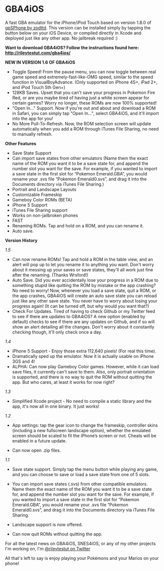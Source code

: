 GBA4iOS
=======

A fast GBA emulator for the iPhone/iPod Touch based on version 1.8.0 of [gpSPhone by zodttd](https://github.com/zodttd/gpSphone). This version can be installed simply by tapping the button below on your iOS Device, or compiled directly in Xcode and deployed just like any other app. No jailbreak required :)

__Want to download GBA4iOS? Follow the instructions found here: http://rileytestut.com/gba4ios/__

__NEW IN VERSION 1.6 OF GBA4iOS__

* Toggle Speed! From the pause menu, you can now toggle between real game speed and extremely-fast-like-OMG speed, similar to the speed function in VisualBoyAdvance. (Only supported on iPhone 4S+, iPad 2+, and iPod Touch 5th Gen+)
* 128KB Saves. Upset that you can't save your progress in Pokemon Fire Red, or are you maybe tired of having just a white screen appear for certain games? Worry no longer, these ROMs are now 100% supported!
* "Open In…" Support. Now if you're out and about and download a ROM in Safari, you can simply tap "Open In…", select GBA4iOS, and it'll import into the app for you!
* No More Pull-To-Refresh. Now, the ROM selection screen will update automatically when you add a ROM through iTunes File Sharing, no need to manually refresh.

__Other Features__

* Save State Support
* Can import save states from other emulators (Name them the exact name of the ROM you want it to be a save state for, and append the number slot you want for the save. For example, if you wanted to import a save state in the first slot for “Pokemon Emerald.GBA”, you would rename your .svs file “Pokemon Emerald0.svs”, and drag it into the Documents directory via iTunes File Sharing.)
* Portrait and Landscape Layouts
* Customizable Frameskip
* Gameboy Color ROMs (BETA)
* iPhone 5 Support
* iTunes File Sharing support
* Works on non-jailbroken phones
* FAST
* Renaming ROMs. Tap and hold on a ROM, and you can rename it.
* Auto save.

__Version History__

_1.5_

* Can now rename ROMs! Tap and hold a ROM in the table view, and an alert will pop up to let you rename it to anything you want. Don't worry about it messing up your saves or save states, they'll all work just fine after the renaming. (Thanks Wrsford!)
* Auto Save. Did you ever accidentally lose your progress in a ROM due to something stupid like quitting the ROM by mistake or the app crashing? No need to worry! Now, whenever you load a save state, quit a ROM, or the app crashes, GBA4iOS will create an auto save state you can reload just like any other save state. You never have to worry about losing your progress again! (It can be turned off, but why would you want that?)
* Check For Updates. Tired of having to check Github or my Twitter feed to see if there are updates to GBA4iOS? A new option (enabled by default) checks to see if there are any updates on Github, and if so will show an alert detailing all the changes. Don't worry about it constantly checking though, it'll only check once a day.

_1.4_

* iPhone 5 Support - Enjoy those extra 112,640 pixels! (For real this time).
* Dramatically sped up the emulator. Now it is actually usable on iPhone 3GS and 4!
* ALPHA: Can now play Gameboy Color games. However, while it can load save files, it currently can't save to them. Also, only portrait orientation is supported, and there is no way to quit the ROM without quitting the app. But who cares, at least it works for now right?

_1.3_

* Simplified Xcode project - No need to compile a static library and the app, it's now all in one binary. It just works!

_1.2_

* App settings: tap the gear icon to change the frameskip, controller skins (including a new fullscreen landscape option), whether the emulated screen should be scaled to fit the iPhone’s screen or not. Cheats will be enabled in a future update.

* Can now open .zip files.

_1.1_

* Save state support. Simply tap the menu button while playing any game, and you can choose to save or load a save state from one of 5 slots.

* You can import save states (.svs) from other compatible emulators. Name them the exact name of the ROM you want it to be a save state for, and append the number slot you want for the save. For example, if you wanted to import a save state in the first slot for “Pokemon Emerald.GBA”, you would rename your .svs file “Pokemon Emerald0.svs”, and drag it into the Documents directory via iTunes File Sharing.

* Landscape support is now offered.

* Can now quit ROMs without quitting the app.


For all the latest news on GBA4iOS, SNES4iOS, or any of my other projects I'm working on, I'm [@rileytestut on Twitter](http://twitter.com/rileytestut)

All that's left to say is enjoy playing your Pokémons and your Marios on your phone!
